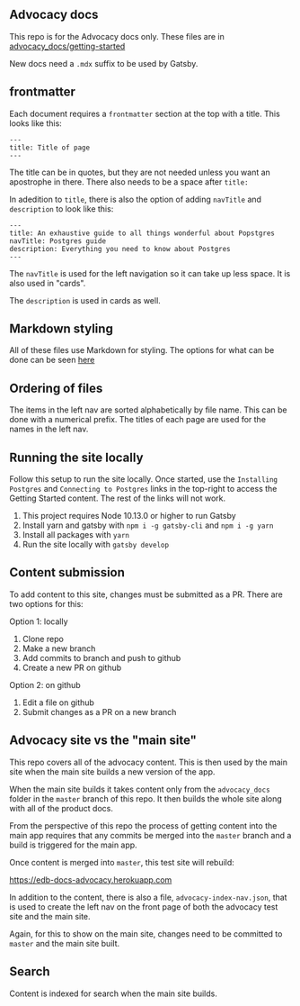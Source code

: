 ## Advocacy docs

This repo is for the Advocacy docs only. These files are in [advocacy_docs/getting-started](https://github.com/rocketinsights/edb_docs_advocacy/tree/master/advocacy_docs/getting-started)

New docs need a `.mdx` suffix to be used by Gatsby.

## frontmatter

Each document requires a `frontmatter` section at the top with a title. This looks like this:

```
---
title: Title of page
---
```

The title can be in quotes, but they are not needed unless you want an apostrophe in there. There also needs to be a space after `title:`

In adedition to `title`, there is also the option of adding `navTitle` and `description` to look like this:

```
---
title: An exhaustive guide to all things wonderful about Popstgres
navTitle: Postgres guide
description: Everything you need to know about Postgres
---
```

The `navTitle` is used for the left navigation so it can take up less space. It is also used in "cards".

The `description` is used in cards as well.

## Markdown styling

All of these files use Markdown for styling. The options for what can be done can be seen [here](https://github.com/rocketinsights/edb_docs_advocacy/blob/master/docs/playground/1/01_examples/index.mdx)

## Ordering of files

The items in the left nav are sorted alphabetically by file name. This can be done with a numerical prefix. The titles of each page are used for the names in the left nav.

## Running the site locally

Follow this setup to run the site locally. Once started, use the `Installing Postgres` and `Connecting to Postgres` links in the top-right to access the Getting Started content. The rest of the links will not work.

1. This project requires Node 10.13.0 or higher to run Gatsby
2. Install yarn and gatsby with `npm i -g gatsby-cli` and `npm i -g yarn`
3. Install all packages with `yarn`
4. Run the site locally with `gatsby develop`

## Content submission

To add content to this site, changes must be submitted as a PR. There are two options for this:

Option 1: locally

1. Clone repo
2. Make a new branch
3. Add commits to branch and push to github
4. Create a new PR on github

Option 2: on github

1. Edit a file on github
2. Submit changes as a PR on a new branch

## Advocacy site vs the "main site"

This repo covers all of the advocacy content. This is then used by the main site when the main site builds a new version of the app.

When the main site builds it takes content only from the `advocacy_docs` folder in the `master` branch of this repo. It then builds the whole site along with all of the product docs.

From the perspective of this repo the process of getting content into the main app requires that any commits be merged into the `master` branch and a build is triggered for the main app.

Once content is merged into `master`, this test site will rebuild:

https://edb-docs-advocacy.herokuapp.com

In addition to the content, there is also a
file, `advocacy-index-nav.json`, that is used to create the left nav on the front page of both the advocacy test site and the main site.

Again, for this to show on the main site, changes need to be committed to `master` and the main site built.

## Search

Content is indexed for search when the main site builds.
